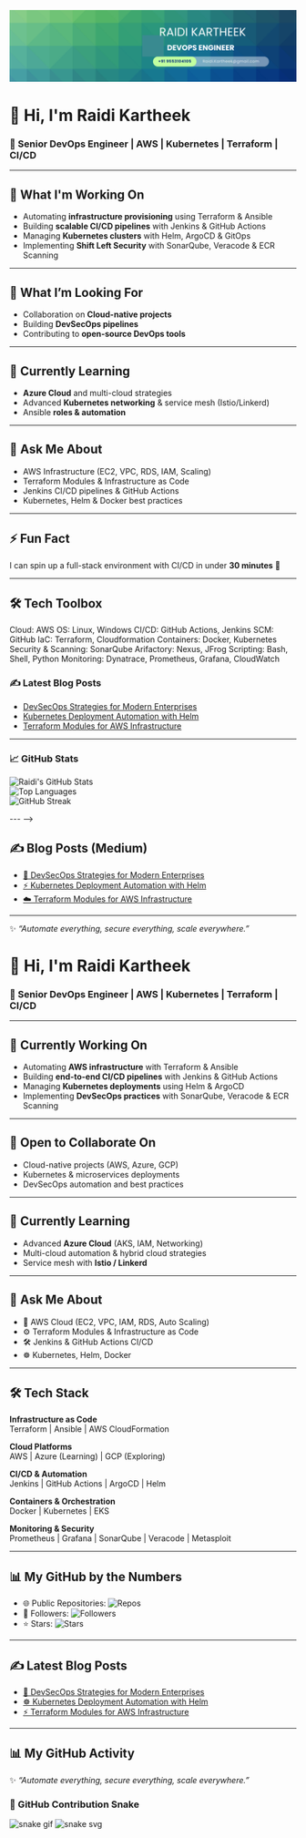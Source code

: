 ![alt text](<Blue Green Geometric Company LinkedIn Banner.png>)

<!-- 👋 Hi, I'm Raidi kartheek
Devops Engineer  @ BIQ Solutions Pvt.Ltd
🚀 DevOps • Cloud Engineer | AWS| CI/CD | Kubernetes | Terraform 




# 👋 Hi, I'm Raidi Kartheek  

### 🚀 Senior DevOps Engineer | Cloud | Automation | Kubernetes | Terraform  

![Profile Views](https://komarev.com/ghpvc/?username=Raidi13&label=Profile%20Views&color=blue&style=flat)  
[![LinkedIn](https://img.shields.io/badge/LinkedIn-blue?logo=linkedin&logoColor=white)](https://www.linkedin.com/in/raidi-kartheek/)  
[![Medium](https://img.shields.io/badge/Medium-black?logo=medium&logoColor=white)](https://medium.com/@Raidi13)  

---

### 🌟 About Me  

- 🔭  **DevOps automation, Terraform, Kubernetes, and CI/CD pipelines**  
- 🤝 **Cloud-native projects, Kubernetes deployments, and DevSecOps automation**  
- 👨‍💻**advanced multi-cloud integration (AWS + Azure + GCP)**  
- 🌱**Azure Cloud, Ansible roles, and advanced Kubernetes networking**  
- 💬 Ask me about **AWS, Terraform, Jenkins, Kubernetes, Ansible, DevSecOps strategies**  
- ⚡ Fun fact: **I can automate almost anything with a shell script 🚀**  

---


### 📈 GitHub Stats  

![Raidi's GitHub Stats](https://github-readme-stats.vercel.app/api?username=Raidi13&show_icons=true&theme=tokyonight)  
![Top Languages](https://github-readme-stats.vercel.app/api/top-langs/?username=Raidi13&layout=compact&theme=tokyonight)  
![GitHub Streak](https://streak-stats.demolab.com?user=Raidi13&theme=tokyonight&hide_border=true)  

--- -->

# 👋 Hi, I'm Raidi Kartheek  

### 🚀 Senior DevOps Engineer | AWS | Kubernetes | Terraform | CI/CD  

---

## 🔭 What I'm Working On  
- Automating **infrastructure provisioning** using Terraform & Ansible  
- Building **scalable CI/CD pipelines** with Jenkins & GitHub Actions  
- Managing **Kubernetes clusters** with Helm, ArgoCD & GitOps  
- Implementing **Shift Left Security** with SonarQube, Veracode & ECR Scanning  

---

## 🤝 What I’m Looking For  
- Collaboration on **Cloud-native projects**  
- Building **DevSecOps pipelines**  
- Contributing to **open-source DevOps tools**  

---

## 🌱 Currently Learning  
- **Azure Cloud** and multi-cloud strategies  
- Advanced **Kubernetes networking** & service mesh (Istio/Linkerd)  
- Ansible **roles & automation**  

---

## 💬 Ask Me About  
- AWS Infrastructure (EC2, VPC, RDS, IAM, Scaling)  
- Terraform Modules & Infrastructure as Code  
- Jenkins CI/CD pipelines & GitHub Actions  
- Kubernetes, Helm & Docker best practices  

---

## ⚡ Fun Fact  
I can spin up a full-stack environment with CI/CD in under **30 minutes** 🚀  

---

## 🛠️ Tech Toolbox  

Cloud: AWS
OS: Linux, Windows
CI/CD: GitHub Actions, Jenkins
SCM: GitHub
IaC: Terraform, Cloudformation 
Containers: Docker, Kubernetes 
Security & Scanning: SonarQube 
Arifactory: Nexus, JFrog
Scripting: Bash, Shell, Python
Monitoring: Dynatrace, Prometheus, Grafana, CloudWatch


### ✍️ Latest Blog Posts  
<!-- BLOG-POST-LIST:START -->
- [DevSecOps Strategies for Modern Enterprises](https://medium.com/@Raidi13)  
- [Kubernetes Deployment Automation with Helm](https://medium.com/@Raidi13)  
- [Terraform Modules for AWS Infrastructure](https://medium.com/@Raidi13)  
<!-- BLOG-POST-LIST:END -->  

---
 
 ### 📈 GitHub Stats  

![Raidi's GitHub Stats](https://github-readme-stats.vercel.app/api?username=Raidi13&show_icons=true&theme=tokyonight)  
![Top Languages](https://github-readme-stats.vercel.app/api/top-langs/?username=Raidi13&layout=compact&theme=tokyonight)  
![GitHub Streak](https://streak-stats.demolab.com?user=Raidi13&theme=tokyonight&hide_border=true)  

--- -->
<!-- ## 📊 GitHub Stats  

<p align="center">
  <img src="https://github-readme-stats.vercel.app/api?username=Raidi13&show_icons=true&theme=radical" height="180" />
  <img src="https://github-readme-stats.vercel.app/api/top-langs/?username=Raidi13&layout=compact&theme=radical" height="180" />
</p>  

<p align="center">
  <img src="https://streak-stats.demolab.com?user=Raidi13&theme=radical&hide_border=true" height="180" />
</p>  


--- -->

## ✍️ Blog Posts (Medium)  
- [🚀 DevSecOps Strategies for Modern Enterprises](https://medium.com/@Raidi13)  
- [⚡ Kubernetes Deployment Automation with Helm](https://medium.com/@Raidi13)  
- [☁️ Terraform Modules for AWS Infrastructure](https://medium.com/@Raidi13)  

---

✨ *“Automate everything, secure everything, scale everywhere.”*  




# 👋 Hi, I'm Raidi Kartheek  

### 🚀 Senior DevOps Engineer | AWS | Kubernetes | Terraform | CI/CD  

---

## 🔭 Currently Working On  
- Automating **AWS infrastructure** with Terraform & Ansible  
- Building **end-to-end CI/CD pipelines** with Jenkins & GitHub Actions  
- Managing **Kubernetes deployments** using Helm & ArgoCD  
- Implementing **DevSecOps practices** with SonarQube, Veracode & ECR Scanning  

---

## 🤝 Open to Collaborate On  
- Cloud-native projects (AWS, Azure, GCP)  
- Kubernetes & microservices deployments  
- DevSecOps automation and best practices  

---

## 🌱 Currently Learning  
- Advanced **Azure Cloud** (AKS, IAM, Networking)  
- Multi-cloud automation & hybrid cloud strategies  
- Service mesh with **Istio / Linkerd**  

---

## 💬 Ask Me About  
- 🚀 AWS Cloud (EC2, VPC, IAM, RDS, Auto Scaling)  
- ⚙️ Terraform Modules & Infrastructure as Code  
- 🛠️ Jenkins & GitHub Actions CI/CD  
- ☸️ Kubernetes, Helm, Docker  

---

## 🛠️ Tech Stack  

**Infrastructure as Code**  
Terraform | Ansible | AWS CloudFormation  

**Cloud Platforms**  
AWS | Azure (Learning) | GCP (Exploring)  

**CI/CD & Automation**  
Jenkins | GitHub Actions | ArgoCD | Helm  

**Containers & Orchestration**  
Docker | Kubernetes | EKS  

**Monitoring & Security**  
Prometheus | Grafana | SonarQube | Veracode | Metasploit  

---

## 📊 My GitHub by the Numbers  

- 🌐 Public Repositories: ![Repos](https://img.shields.io/badge/dynamic/json?url=https://api.github.com/users/Raidi13&query=$.public_repos&label=Repos)  
- 👥 Followers: ![Followers](https://img.shields.io/github/followers/Raidi13?style=flat)  
- ⭐ Stars: ![Stars](https://img.shields.io/github/stars/Raidi13?style=flat)  

---

## ✍️ Latest Blog Posts  

- [🚀 DevSecOps Strategies for Modern Enterprises](https://medium.com/@Raidi13)  
- [☸️ Kubernetes Deployment Automation with Helm](https://medium.com/@Raidi13)  
- [⚡ Terraform Modules for AWS Infrastructure](https://medium.com/@Raidi13)  

---
## 📊 My GitHub Activity  


✨ *“Automate everything, secure everything, scale everywhere.”*  

### 🐍 GitHub Contribution Snake
![snake gif](https://github.com/YOUR-USERNAME/YOUR-USERNAME/blob/output/github-contribution-grid-snake.gif)
![snake svg](https://github.com/YOUR-USERNAME/YOUR-USERNAME/blob/output/github-contribution-grid-snake.svg)



